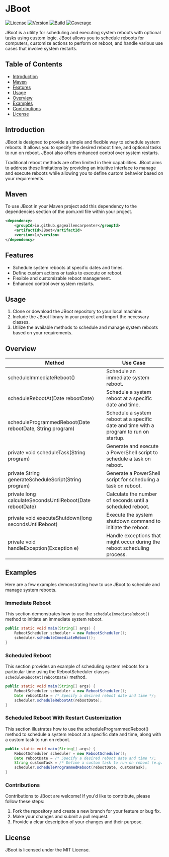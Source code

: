 # JBoot
[![License](https://img.shields.io/badge/license-MIT-blue.svg)](LICENSE)
[![Version](https://img.shields.io/badge/version-1.0.0-brightgreen.svg)]()
[![Build](https://img.shields.io/badge/build-passing-brightgreen.svg)]()
[![Coverage](https://img.shields.io/badge/coverage-90%25-green.svg)]()

JBoot is a utility for scheduling and executing system reboots with optional tasks using custom logic. JBoot allows you to schedule reboots for computers, customize actions to perform on reboot, and handle various use cases that involve system restarts.
## Table of Contents
- [Introduction](#introduction)
- [Maven](#maven)
- [Features](#features)
- [Usage](#usage)
- [Overview](#overview)
- [Examples](#examples)
- [Contributions](#contributions)
- [License](#license)
## Introduction
JBoot is designed to provide a simple and flexible way to schedule system reboots. It allows you to specify the desired reboot time, and optional tasks to run on reboot. JBoot also offers enhanced control over system restarts.

Traditional reboot methods are often limited in their capabilities. JBoot aims to address these limitations by providing an intuitive interface to manage and execute reboots while allowing you to define custom behavior based on your requirements.

## Maven

To use JBoot in your Maven project add this dependency to the dependencies section of the pom.xml file within your project.
```xml
<dependency>
    <groupId>io.github.gageallencarpenter</groupId>
    <artifactId>JBoot</artifactId>
    <version>1</version>
</dependency>
```

## Features
- Schedule system reboots at specific dates and times.
- Define custom actions or tasks to execute on reboot.
- Flexible and customizable reboot management.
- Enhanced control over system restarts.
## Usage
1. Clone or download the JBoot repository to your local machine.
2. Include the JBoot library in your project and import the necessary classes.
3. Utilize the available methods to schedule and manage system reboots based on your requirements.
## Overview

|Method|Use Case  |
|--|--|
| scheduleImmediateReboot() | Schedule an immediate system reboot. |
| scheduleRebootAt(Date rebootDate) | Schedule a system reboot at a specific date and time. |
| scheduleProgrammedReboot(Date rebootDate, String program) | Schedule a system reboot at a specific date and time with a program to run on startup. |
| private void scheduleTask(String program) | Generate and execute a PowerShell script to schedule a task on reboot. |
| private String generateScheduleScript(String program) | Generate a PowerShell script for scheduling a task on reboot. |
| private long calculateSecondsUntilReboot(Date rebootDate) | Calculate the number of seconds until a scheduled reboot. |
| private void executeShutdown(long secondsUntilReboot) | Execute the system shutdown command to initiate the reboot. |
| private void handleException(Exception e) | Handle exceptions that might occur during the reboot scheduling process. |

## Examples
Here are a few examples demonstrating how to use JBoot to schedule and manage system reboots.

### Immediate Reboot
This section demonstrates how to use the `scheduleImmediateReboot()` method to initiate an immediate system reboot.
```java
public static void main(String[] args) {
    RebootScheduler scheduler = new RebootScheduler();
    scheduler.scheduleImmediateReboot();
}
```

### Scheduled Reboot
This section provides an example of scheduling system reboots for a particular time using the RebootScheduler classes `scheduleRebootAt(rebootDate)` method.  
```java
public static void main(String[] args) {
    RebootScheduler scheduler = new RebootScheduler();
    Date rebootDate = /* Specify a desired reboot date and time */;
    scheduler.scheduleRebootAt(rebootDate);
}
```

### Scheduled Reboot With Restart Customization
This section illustrates how to use the scheduleProgrammedReboot() method to schedule a system reboot at a specific date and time, along with a custom task to run on reboot.
```java
public static void main(String[] args) {
    RebootScheduler scheduler = new RebootScheduler();
    Date rebootDate = /* Specify a desired reboot date and time */;
    String customTask = /* Define a custom task to run on reboot (e.g. path/to/App.exe)*/;
    scheduler.scheduleProgrammedReboot(rebootDate, customTask);
}
```
### Contributions
Contributions to JBoot are welcome! If you'd like to contribute, please follow these steps:

1. Fork the repository and create a new branch for your feature or bug fix.
2. Make your changes and submit a pull request.
3. Provide a clear description of your changes and their purpose.

## License
JBoot is licensed under the MIT License.
